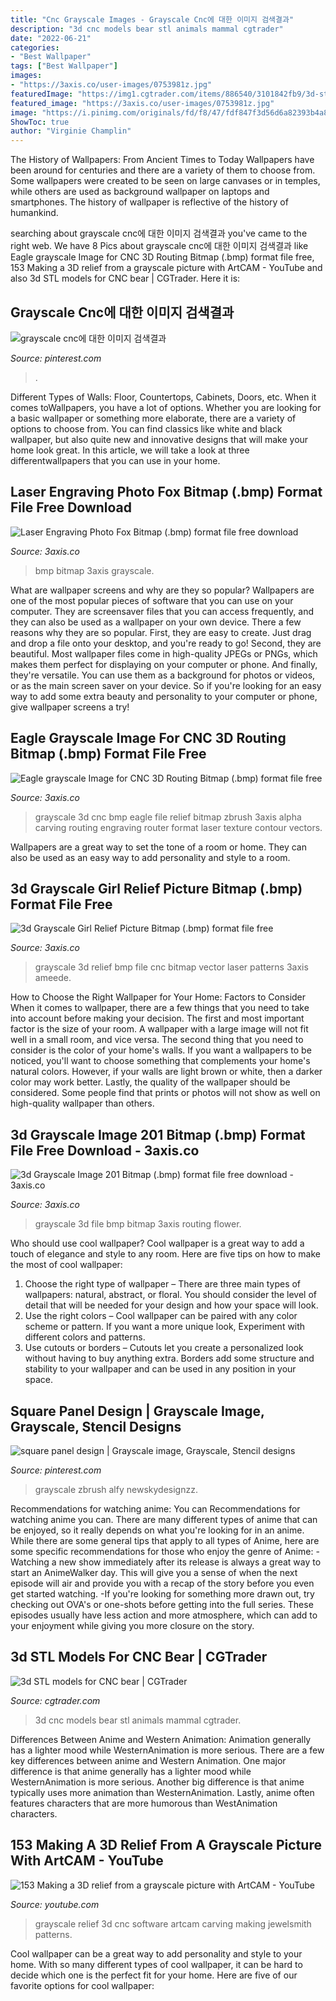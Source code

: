 ```yaml
---
title: "Cnc Grayscale Images - Grayscale Cnc에 대한 이미지 검색결과"
description: "3d cnc models bear stl animals mammal cgtrader"
date: "2022-06-21"
categories:
- "Best Wallpaper"
tags: ["Best Wallpaper"]
images:
- "https://3axis.co/user-images/0753981z.jpg"
featuredImage: "https://img1.cgtrader.com/items/886540/3101842fb9/3d-stl-models-for-cnc-bear-3d-model-stl.jpg"
featured_image: "https://3axis.co/user-images/0753981z.jpg"
image: "https://i.pinimg.com/originals/fd/f8/47/fdf847f3d56d6a82393b4a89d0b7a539.jpg"
ShowToc: true
author: "Virginie Champlin"
---
```



The History of Wallpapers: From Ancient Times to Today
Wallpapers have been around for centuries and there are a variety of them to choose from. Some wallpapers were created to be seen on large canvases or in temples, while others are used as background wallpaper on laptops and smartphones. The history of wallpaper is reflective of the history of humankind.

	

		
searching about grayscale cnc에 대한 이미지 검색결과 you've came to the right web. We have 8 Pics about grayscale cnc에 대한 이미지 검색결과 like Eagle grayscale Image for CNC 3D Routing Bitmap (.bmp) format file free, 153 Making a 3D relief from a grayscale picture with ArtCAM - YouTube and also 3d STL models for CNC bear | CGTrader. Here it is:
		
    
## Grayscale Cnc에 대한 이미지 검색결과

<img loading=lazy src="https://i.pinimg.com/originals/fd/f8/47/fdf847f3d56d6a82393b4a89d0b7a539.jpg" onerror="this.onerror=null;this.src='https://tse3.mm.bing.net/th?id=OIP.W-nU-pwWlBCmawNs295SfgAAAA&amp;pid=15.1';" alt="grayscale cnc에 대한 이미지 검색결과">

_Source: pinterest.com_

>. 

	

Different Types of Walls: Floor, Countertops, Cabinets, Doors, etc.
When it comes toWallpapers, you have a lot of options. Whether you are looking for a basic wallpaper or something more elaborate, there are a variety of options to choose from. You can find classics like white and black wallpaper, but also quite new and innovative designs that will make your home look great. In this article, we will take a look at three differentwallpapers that you can use in your home.

    
## Laser Engraving Photo Fox Bitmap (.bmp) Format File Free Download

<img loading=lazy src="https://3axis.co/user-images/eoxlvqvo.jpg" onerror="this.onerror=null;this.src='https://tse4.mm.bing.net/th?id=OIP.VA_n9Bp3E-KBo1ct5MPEPACMEs&amp;pid=15.1';" alt="Laser Engraving Photo Fox Bitmap (.bmp) format file free download">

_Source: 3axis.co_

>bmp bitmap 3axis grayscale. 

	

What are wallpaper screens and why are they so popular?
Wallpapers are one of the most popular pieces of software that you can use on your computer. They are screensaver files that you can access frequently, and they can also be used as a wallpaper on your own device. There a few reasons why they are so popular. First, they are easy to create. Just drag and drop a file onto your desktop, and you're ready to go! Second, they are beautiful. Most wallpaper files come in high-quality JPEGs or PNGs, which makes them perfect for displaying on your computer or phone. And finally, they're versatile. You can use them as a background for photos or videos, or as the main screen saver on your device. So if you're looking for an easy way to add some extra beauty and personality to your computer or phone, give wallpaper screens a try!

    
## Eagle Grayscale Image For CNC 3D Routing Bitmap (.bmp) Format File Free

<img loading=lazy src="https://3axis.co/user-images/eo40v91j.jpg" onerror="this.onerror=null;this.src='https://tse4.mm.bing.net/th?id=OIP.N-Im_oixFxh1Gv7zklpXBwHaL0&amp;pid=15.1';" alt="Eagle grayscale Image for CNC 3D Routing Bitmap (.bmp) format file free">

_Source: 3axis.co_

>grayscale 3d cnc bmp eagle file relief bitmap zbrush 3axis alpha carving routing engraving router format laser texture contour vectors. 

	

Wallpapers are a great way to set the tone of a room or home. They can also be used as an easy way to add personality and style to a room.

    
## 3d Grayscale Girl Relief Picture Bitmap (.bmp) Format File Free

<img loading=lazy src="https://3axis.co/user-images/0753981z.jpg" onerror="this.onerror=null;this.src='https://tse2.mm.bing.net/th?id=OIP._ibEDW_fMuEDML_oH1kKDgHaFz&amp;pid=15.1';" alt="3d Grayscale Girl Relief Picture Bitmap (.bmp) format file free">

_Source: 3axis.co_

>grayscale 3d relief bmp file cnc bitmap vector laser patterns 3axis ameede. 

	

How to Choose the Right Wallpaper for Your Home: Factors to Consider
When it comes to wallpaper, there are a few things that you need to take into account before making your decision. The first and most important factor is the size of your room. A wallpaper with a large image will not fit well in a small room, and vice versa. 
The second thing that you need to consider is the color of your home's walls. If you want a wallpapers to be noticed, you'll want to choose something that complements your home's natural colors. However, if your walls are light brown or white, then a darker color may work better. 
Lastly, the quality of the wallpaper should be considered. Some people find that prints or photos will not show as well on high-quality wallpaper than others.

    
## 3d Grayscale Image 201 Bitmap (.bmp) Format File Free Download - 3axis.co

<img loading=lazy src="https://3axis.co/user-images/p7ym9p57.jpg" onerror="this.onerror=null;this.src='https://tse1.mm.bing.net/th?id=OIP.Cul394jA2EE_f8QgZ-SdKQHaL7&amp;pid=15.1';" alt="3d Grayscale Image 201 Bitmap (.bmp) format file free download - 3axis.co">

_Source: 3axis.co_

>grayscale 3d file bmp bitmap 3axis routing flower. 

	

Who should use cool wallpaper?
Cool wallpaper is a great way to add a touch of elegance and style to any room. Here are five tips on how to make the most of cool wallpaper: 
1) Choose the right type of wallpaper – There are three main types of wallpapers: natural, abstract, or floral. You should consider the level of detail that will be needed for your design and how your space will look. 
2) Use the right colors – Cool wallpaper can be paired with any color scheme or pattern. If you want a more unique look, Experiment with different colors and patterns. 
3) Use cutouts or borders – Cutouts let you create a personalized look without having to buy anything extra. Borders add some structure and stability to your wallpaper and can be used in any position in your space.

    
## Square Panel Design | Grayscale Image, Grayscale, Stencil Designs

<img loading=lazy src="https://i.pinimg.com/736x/ab/17/1f/ab171f3371fa445ba2cdbde4d15db32b.jpg" onerror="this.onerror=null;this.src='https://tse3.mm.bing.net/th?id=OIP.d4tdBpKYamxMxowNxvmAagHaHa&amp;pid=15.1';" alt="square panel design | Grayscale image, Grayscale, Stencil designs">

_Source: pinterest.com_

>grayscale zbrush alfy newskydesignzz. 

	

Recommendations for watching anime: You can
Recommendations for watching anime you can. There are many different types of anime that can be enjoyed, so it really depends on what you're looking for in an anime. While there are some general tips that apply to all types of Anime, here are some specific recommendations for those who enjoy the genre of Anime: 
-Watching a new show immediately after its release is always a great way to start an AnimeWalker day. This will give you a sense of when the next episode will air and provide you with a recap of the story before you even get started watching. 
-If you're looking for something more drawn out, try checking out OVA's or one-shots before getting into the full series. These episodes usually have less action and more atmosphere, which can add to your enjoyment while giving you more closure on the story.

    
## 3d STL Models For CNC Bear | CGTrader

<img loading=lazy src="https://img1.cgtrader.com/items/886540/3101842fb9/3d-stl-models-for-cnc-bear-3d-model-stl.jpg" onerror="this.onerror=null;this.src='https://tse4.mm.bing.net/th?id=OIP.bz8sjnQ12V2neyvSvNmiqwHaHa&amp;pid=15.1';" alt="3d STL models for CNC bear | CGTrader">

_Source: cgtrader.com_

>3d cnc models bear stl animals mammal cgtrader. 

	

Differences Between Anime and Western Animation: Animation generally has a lighter mood while WesternAnimation is more serious.
There are a few key differences between anime and Western Animation. One major difference is that anime generally has a lighter mood while WesternAnimation is more serious. Another big difference is that anime typically uses more animation than WesternAnimation. Lastly, anime often features characters that are more humorous than WestAnimation characters.

    
## 153 Making A 3D Relief From A Grayscale Picture With ArtCAM - YouTube

<img loading=lazy src="https://i.ytimg.com/vi/SzlV5glEBzg/maxresdefault.jpg" onerror="this.onerror=null;this.src='https://tse3.mm.bing.net/th?id=OIP.aFSJy-Mr8lMg7sS4uxXvwAHaEK&amp;pid=15.1';" alt="153 Making a 3D relief from a grayscale picture with ArtCAM - YouTube">

_Source: youtube.com_

>grayscale relief 3d cnc software artcam carving making jewelsmith patterns. 

	

Cool wallpaper can be a great way to add personality and style to your home. With so many different types of cool wallpaper, it can be hard to decide which one is the perfect fit for your home. Here are five of our favorite options for cool wallpaper: 

